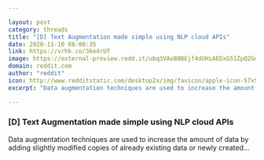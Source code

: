 ```yaml
---

layout: post
category: threads
title: "[D] Text Augmentation made simple using NLP cloud APIs"
date: 2020-11-10 08:08:35
link: https://vrhk.co/3ke4rUT
image: https://external-preview.redd.it/ubq3VAoB0BEjf4dUHiAEDxG51ZpQZGovEIQspvIbyMc.jpg?width=480&height=251.308900524&auto=webp&crop=480:251.308900524,smart&s=b1b94fbceca3c56c35000a442e1dc69b93015b56
domain: reddit.com
author: "reddit"
icon: http://www.redditstatic.com/desktop2x/img/favicon/apple-icon-57x57.png
excerpt: "Data augmentation techniques are used to increase the amount of data by adding slightly modified copies of already existing data or newly created..."

---
```


### [D] Text Augmentation made simple using NLP cloud APIs

Data augmentation techniques are used to increase the amount of data by adding slightly modified copies of already existing data or newly created...
